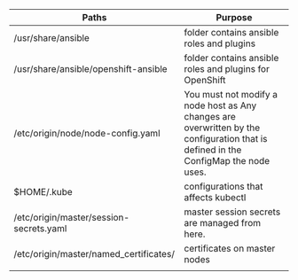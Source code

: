 |Paths|Purpose|
|----|----|
|/usr/share/ansible|folder contains ansible roles and plugins|
|/usr/share/ansible/openshift-ansible|folder contains ansible roles and plugins for OpenShift|
|/etc/origin/node/node-config.yaml|You must not modify a node host as Any changes are overwritten by the configuration that is defined in the ConfigMap the node uses.|
|$HOME/.kube|configurations that affects kubectl|
|/etc/origin/master/session-secrets.yaml|master session secrets are managed from here.|
|/etc/origin/master/named_certificates/|certificates on master nodes|
|||